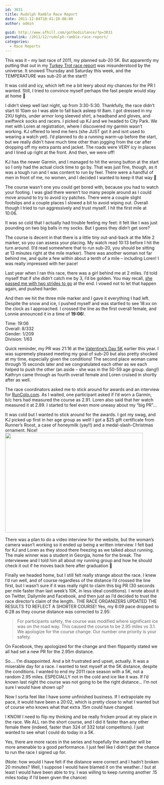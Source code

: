 ```yaml
---
id: 3031
title: Rudolph Ramble Race Report
date: 2011-12-04T18:41:10-06:00
author: admin
  
guid: http://www.afhill.com/gothedistance/?p=3031
permalink: /2011/12/rudolph-ramble-race-report/
categories:
  - Race Reports
---
```

This was it &#8211; my last race of 2011, my planned sub-20 5K. But apparently my putting that out in my [Turkey Trot race report](http://www.afhill.com/gothedistance/2011/11/mesa-2011-turkey-trot-race-report/) was misunderstood by the universe. It snowed Thursday and Saturday this week, and the TEMPERATURE was sub-20 at the start!!

It was cold and icy, which left me a bit leery about my chances for the PR I wanted. Still, I tried to convince myself perhaps the fast people would stay at home 🙂 

I didn&#8217;t sleep well last night, up from 3:30-5:30. Thankfully, the race didn&#8217;t start til 10am so I was able to fall back asleep til 8am. I got dressed in my 2XU tights, under armor long sleeved shirt, a headband and gloves, and swiftwick socks and racers. I picked up KJ and we headed to City Park. We met with Loren at registration, where I discovered my garmin wasn&#8217;t working. KJ offered to lend me hers (she JUST got it and isnt used to wearing a watch yet). I&#8217;d planned to do a running warm-up before the start, but we really didn&#8217;t have much time other than jogging from the car after dropping off my extra pants and jacket. The roads were VERY icy in places and I lined up right at the front. And then, we were off! 

KJ has the newer Garmin, and I managed to hit the wrong button at the start so I only had the actual clock time to go by. That was just fine, though, as it was a tough run and I was content to run by feel. There were a handful of men in front of me, no women, and I decided I wanted to keep it that way 🙂

The course wasn&#8217;t one you could get bored with, because you had to watch your footing. I was glad there weren&#8217;t too many people around as I could move around to try to avoid icy patches. There were a couple slight footslips and a couple places I slowed a bit to avoid wiping out. Overall though I tried to run aggressively and trust myself. I hit the first mile at 10:06.

It was so cold that I actually had trouble feeling my feet: it felt like I was just pounding on two big balls in my socks. But I guess they didn&#8217;t get sore?

The course is decent in that there is a little tiny out-and-back at the Mile 2 marker, so you can assess your placing. My watch read 10:13 before I hit the turn around. (I&#8217;d read somewhere that to run sub-20, you should be sitting at 13 minutes right at the mile marker). There was another woman not far behind me, and quite a few within about a tenth of a mile &#8211; including Loren! I was really impressed with her pace! 

Last year when I ran this race, there was a girl behind me at 2 miles. I&#8217;d told myself that if she didn&#8217;t catch me by 3, I&#8217;d be golden. You may recall, [she passed me with two strides to go](http://www.afhill.com/gothedistance/2010/12/rudolph-ramble-5k-race-report/) at the end. I vowed not to let that happen again, and pushed harder. 

And then we hit the three mile marker and I gave it everything I had left. Despite the snow and ice, I pushed myself and was startled to see 18:xx on the clock as I approached. I crossed the line as the first overall female, and Lonnie announced it in a time of **19:06**!.

Time: 19:06  
Overall: 8/332  
Gender: 1/209  
Division: 1/63

Quick reminder, my PR was 21:16 at the [Valentine&#8217;s Day 5K](http://www.afhill.com/gothedistance/2011/02/valentines-day-5k-race-report/) earlier this year. I was supremely pleased meeting my goal of sub-20 but also pretty shocked at my time, especially given the conditions! The second place woman came through 15 seconds later and we congratulated each other as we each helped to push the other (an aside &#8211; she was in the 50-59 age group. dang!)  
Kathryn came through as fourth overall female and Loren cruised in shortly after as well. 

The race coordinators asked me to stick around for awards and an interview for [RunColo.com](http://www.runcolo.com/). As I waited, one participant asked if I&#8217;d worn a Garmin, b/c hers had measured the course as 2.91. Loren also said that her watch measured it at 2.89. I started to feel even more uneasy about my &#8220;big PR&#8221;&#8230;

It was cold but I wanted to stick around for the awards. I got my swag, and KJ picked up first in her age group as well! I got a $25 gift certificate from Runner&#8217;s Roost, a case of honeymilk (yay!!) and a medal-slash-Christmas ornament. Nice!  
[<img src="http://www.afhill.com/gothedistance/wp-content/uploads/2011/12/loot.png" alt="" title="loot" width="450" height="325" class="alignnone size-full wp-image-3032" />](http://www.afhill.com/gothedistance/wp-content/uploads/2011/12/loot.png)

There was a plan to do a video interview for the website, but the woman&#8217;s camera wasn&#8217;t working so it ended up being a written interview. I felt bad for KJ and Loren as they stood there freezing as we talked about running. The male winner was a student in Georgia, home for the break. The interviewee and I told him all about my running group and how he should check it out if he moves back here after graduation 🙂 

Finally we headed home, but I still felt really strange about the race. I knew I&#8217;d run well, and of course regardless of the distance I&#8217;d crossed the line first, but I wasn&#8217;t sure if it was really right to claim this big PR (30 seconds per mile faster than last week&#8217;s 10K, in less ideal conditions). I wrote about it on Twitter, Dailymile and Facebook, and then just as I&#8217;d decided to trust the race director&#8217;s claim of the length.. THE RACE ORGANIZERS UPDATED THE RESULTS TO REFLECT A SHORTER COURSE! Yes, my 6:09 pace dropped to 6:28 as they course distance was corrected to 2.95:

> For participants safety, the course was modified where significant ice was on the road way. This caused the course to be 2.95 miles vs 3.1. We apologize for the course change. Our number one priority is your safety. 

On Facebook, they apologized for the change and then flippantly stated we all had set a new PR for the 2.95m distance.

So&#8230;. I&#8217;m disappointed. And a bit frustrated and upset, actually. It was a miserable day for a race. I wanted to test myself at the 5K distance, despite the conditions. I wanted to end my 2011 race season with a 5K, not a random 2.95 miles. ESPECIALLY not in the cold and ice like it was. If I&#8217;d known last night the course was not going to be the right distance&#8230; I&#8217;m not sure I would have shown up?

Now I sorta feel like I have some unfinished business. If I extrapolate my pace, it would have been a 20:02, which is pretty close to what I wanted but of course who knows what that extra .15m could have changed. 

I KNOW I need to flip my thinking and be really fricken proud at my place in the race. We ALL ran the short course, and I did it faster than any other female there (indeed, faster than 324 of 332 total competitors). I just wanted to see what I could do today in a 5K. 

Yes, there are more races in the series and hopefully the weather will be more amenable to a good performance. I just feel like I didn&#8217;t get the chance to run the race I signed up for. 

(Note: how would I have felt if the distance were correct and I hadn&#8217;t broken 20 minutes? Well, I suppose I would have blamed it on the weather..! but at least I would have been able to try. I was willing to keep running another .15 miles today if I&#8217;d been given the chance)